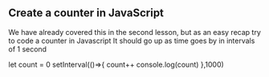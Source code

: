 ## Create a counter in JavaScript

We have already covered this in the second lesson, but as an easy recap try to code a counter in Javascript
It should go up as time goes by in intervals of 1 second


let count = 0
setInterval(()=>{
    count++
    console.log(count)
},1000)